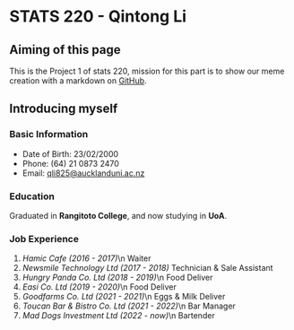 # **STATS 220 - Qintong Li**

## Aiming of this page
This is the Project 1 of stats 220, mission for this part is to show our meme creation with a markdown on [GitHub](https://github.com/qli825/stats220).

## Introducing myself

### Basic Information
- Date of Birth: 23/02/2000
- Phone: (64) 21 0873 2470
- Email: qli825@aucklanduni.ac.nz

### Education
Graduated in **Rangitoto College**, and now studying in **UoA**.

### Job Experience
1. _Hamic Cafe (2016 - 2017)_\n
Waiter
2. _Newsmile Technology Ltd (2017 - 2018)_ 
Technician & Sale Assistant
3. _Hungry Panda Co. Ltd (2018 - 2019)_\n
Food Deliver
4. _Easi Co. Ltd (2019 - 2020)_\n
Food Deliver
5. _Goodfarms Co. Ltd (2021 - 2021)_\n
Eggs & Milk Deliver
6. _Toucan Bar & Bistro Co. Ltd (2021 - 2022)_\n
Bar Manager
7. _Mad Dogs Investment Ltd (2022 - now)_\n
Bartender

